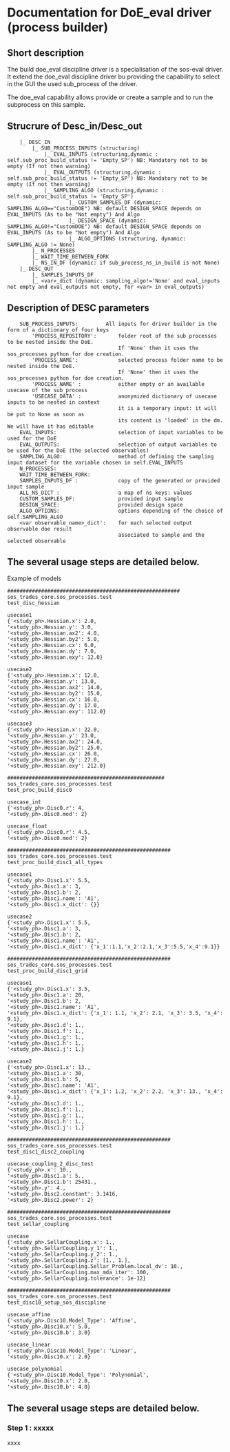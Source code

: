 # Documentation for DoE_eval driver (process builder)


## Short description
The build doe_eval discipline driver is a specialisation of the sos-eval driver. It extend the doe_eval discipline driver bu providing the capability to select in the GUI the used sub_process of the driver. 

The doe_eval capability allows provide or create a sample and to run the subprocess on this sample. 


## Strucrure of Desc_in/Desc_out
        |_ DESC_IN
            |_ SUB_PROCESS_INPUTS (structuring)
                |_ EVAL_INPUTS (structuring,dynamic : self.sub_proc_build_status != 'Empty_SP') NB: Mandatory not to be empty (If not then warning)
                |_ EVAL_OUTPUTS (structuring,dynamic : self.sub_proc_build_status != 'Empty_SP') NB: Mandatory not to be empty (If not then warning)
                |_ SAMPLING_ALGO (structuring,dynamic : self.sub_proc_build_status != 'Empty_SP')
                        |_ CUSTOM_SAMPLES_DF (dynamic: SAMPLING_ALGO=="CustomDOE") NB: default DESIGN_SPACE depends on EVAL_INPUTS (As to be "Not empty") And Algo 
                        |_ DESIGN_SPACE (dynamic: SAMPLING_ALGO!="CustomDOE") NB: default DESIGN_SPACE depends on EVAL_INPUTS (As to be "Not empty") And Algo
                        |_ ALGO_OPTIONS (structuring, dynamic: SAMPLING_ALGO != None)
            |_ N_PROCESSES
            |_ WAIT_TIME_BETWEEN_FORK
            |_ NS_IN_DF (dynamic: if sub_process_ns_in_build is not None)
        |_ DESC_OUT
            |_ SAMPLES_INPUTS_DF
            |_ <var>_dict (dynamic: sampling_algo!='None' and eval_inputs not empty and eval_outputs not empty, for <var> in eval_outputs)

##     Description of DESC parameters
        SUB_PROCESS_INPUTS: 	    All inputs for driver builder in the form of a dictionary of four keys        
            'PROCESS_REPOSITORY':       folder root of the sub processes to be nested inside the DoE.
                                        If 'None' then it uses the sos_processes python for doe creation.
            'PROCESS_NAME':             selected process folder name to be nested inside the DoE.
                                        If 'None' then it uses the sos_processes python for doe creation.
            'PROCESS_NAME' :            either empty or an available usecase of the sub_process
            'USECASE_DATA' :            anonymized dictionary of usecase inputs to be nested in context
                                        it is a temporary input: it will be put to None as soon as                                                                        
                                        its content is 'loaded' in the dm. We will have it has editable    
        EVAL_INPUTS:                    selection of input variables to be used for the DoE
        EVAL_OUTPUTS:                   selection of output variables to be used for the DoE (the selected observables)
        SAMPLING_ALGO:                  method of defining the sampling input dataset for the variable chosen in self.EVAL_INPUTS
        N_PROCESSES:
        WAIT_TIME_BETWEEN_FORK:
        SAMPLES_INPUTS_DF :             copy of the generated or provided input sample
        ALL_NS_DICT :                   a map of ns keys: values
        CUSTOM_SAMPLES_DF:              provided input sample
        DESIGN_SPACE:                   provided design space
        ALGO_OPTIONS:                   options depending of the choice of self.SAMPLING_ALGO
        <var observable name>_dict':    for each selected output observable doe result
                                        associated to sample and the selected observable

## The several usage steps are detailed below.
Example of models

    ########################################################
    sos_trades_core.sos_processes.test
    test_disc_hessian

    usecase1
    {'<study_ph>.Hessian.x': 2.0,
    '<study_ph>.Hessian.y': 3.0,
    '<study_ph>.Hessian.ax2': 4.0,
    '<study_ph>.Hessian.by2': 5.0,
    '<study_ph>.Hessian.cx': 6.0,
    '<study_ph>.Hessian.dy': 7.0,
    '<study_ph>.Hessian.exy': 12.0}
    
    usecase2
    {'<study_ph>.Hessian.x': 12.0,
    '<study_ph>.Hessian.y': 13.0,
    '<study_ph>.Hessian.ax2': 14.0,
    '<study_ph>.Hessian.by2': 15.0,
    '<study_ph>.Hessian.cx': 16.0,
    '<study_ph>.Hessian.dy': 17.0,
    '<study_ph>.Hessian.exy': 112.0}

    usecase3
    {'<study_ph>.Hessian.x': 22.0,
    '<study_ph>.Hessian.y': 23.0,
    '<study_ph>.Hessian.ax2': 24.0,
    '<study_ph>.Hessian.by2': 25.0,
    '<study_ph>.Hessian.cx': 26.0,
    '<study_ph>.Hessian.dy': 27.0,
    '<study_ph>.Hessian.exy': 212.0}

    ###################################################
    sos_trades_core.sos_processes.test
    test_proc_build_disc0

    usecase_int
    {'<study_ph>.Disc0.r': 4,
    '<study_ph>.Disc0.mod': 2}

    usecase_float
    {'<study_ph>.Disc0.r': 4.5,
    '<study_ph>.Disc0.mod': 2}

    #####################################################
    sos_trades_core.sos_processes.test
    test_proc_build_disc1_all_types

    usecase1
    {'<study_ph>.Disc1.x': 5.5,
    '<study_ph>.Disc1.a': 3,
    '<study_ph>.Disc1.b': 2,
    '<study_ph>.Disc1.name': 'A1',
    '<study_ph>.Disc1.x_dict': {}}

    usecase2
    {'<study_ph>.Disc1.x': 5.5,
    '<study_ph>.Disc1.a': 3,
    '<study_ph>.Disc1.b': 2,
    '<study_ph>.Disc1.name': 'A1',
    '<study_ph>.Disc1.x_dict': {'x_1':1.1,'x_2':2.1,'x_3':5.5,'x_4':9.1}}

    #####################################################
    sos_trades_core.sos_processes.test
    test_proc_build_disc1_grid

    usecase1
    {'<study_ph>.Disc1.x': 3.5,
    '<study_ph>.Disc1.a': 20,
    '<study_ph>.Disc1.b': 2,
    '<study_ph>.Disc1.name': 'A1',
    '<study_ph>.Disc1.x_dict': {'x_1': 1.1, 'x_2': 2.1, 'x_3': 3.5, 'x_4': 9.1},
    '<study_ph>.Disc1.d': 1.,
    '<study_ph>.Disc1.f': 1.,
    '<study_ph>.Disc1.g': 1.,
    '<study_ph>.Disc1.h': 1.,
    '<study_ph>.Disc1.j': 1.}

    usecase2
    {'<study_ph>.Disc1.x': 13.,
    '<study_ph>.Disc1.a': 30,
    '<study_ph>.Disc1.b': 5,
    '<study_ph>.Disc1.name': 'A1',
    '<study_ph>.Disc1.x_dict': {'x_1': 1.2, 'x_2': 2.2, 'x_3': 13., 'x_4': 9.1},
    '<study_ph>.Disc1.d': 1.,
    '<study_ph>.Disc1.f': 1.,
    '<study_ph>.Disc1.g': 1.,
    '<study_ph>.Disc1.h': 1.,
    '<study_ph>.Disc1.j': 1.}

    ##################################################### 
    sos_trades_core.sos_processes.test
    test_disc1_disc2_coupling

    usecase_coupling_2_disc_test
    {'<study_ph>.x': 10.,
    '<study_ph>.Disc1.a': 5.,
    '<study_ph>.Disc1.b': 25431.,
    '<study_ph>.y': 4.,
    '<study_ph>.Disc2.constant': 3.1416,
    '<study_ph>.Disc2.power': 2}

    ##################################################### 
    sos_trades_core.sos_processes.test
    test_sellar_coupling

    usecase
    {'<study_ph>.SellarCoupling.x': 1.,
    '<study_ph>.SellarCoupling.y_1': 1.,
    '<study_ph>.SellarCoupling.y_2': 1.,
    '<study_ph>.SellarCoupling.z': [1., 1.],
    '<study_ph>.SellarCoupling.Sellar_Problem.local_dv': 10.,
    '<study_ph>.SellarCoupling.max_mda_iter': 100,
    '<study_ph>.SellarCoupling.tolerance': 1e-12}

    #####################################################
    sos_trades_core.sos_processes.test
    test_disc10_setup_sos_discipline

    usecase_affine
    {'<study_ph>.Disc10.Model_Type': 'Affine',
    '<study_ph>.Disc10.x': 5.0,
    '<study_ph>.Disc10.b': 3.0}

    usecase_linear
    {'<study_ph>.Disc10.Model_Type': 'Linear',
    '<study_ph>.Disc10.x': 2.0}

    usecase_polynomial
    {'<study_ph>.Disc10.Model_Type': 'Polynomial',
    '<study_ph>.Disc10.x': 2.0,
    '<study_ph>.Disc10.b': 4.0}


## The several usage steps are detailed below.

###  Step 1 : xxxxx

xxxx

